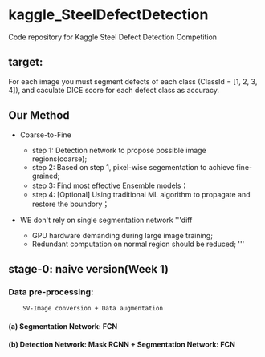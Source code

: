 # kaggle_SteelDefectDetection
Code repository for Kaggle Steel Defect Detection Competition


## target:
For each image you must segment defects of each class (ClassId = [1, 2, 3, 4]), and caculate DICE score for each defect class as accuracy. 

## Our Method 
* Coarse-to-Fine
	* step 1: Detection network to propose possible image regions(coarse);
	* step 2: Based on step 1, pixel-wise segementation to achieve fine-grained;
	* step 3: Find most effective Ensemble models； 
	* step 4: [Optional] Using traditional ML algorithm to propagate and restore the boundory；


* WE don't rely on single segmentation network
	'''diff 
	- GPU hardware demanding during large image training;
	- Redundant computation on normal region should be reduced;
	'''  
	
		 




## stage-0: naive version(Week 1)

###  Data pre-processing:
		SV-Image conversion + Data augmentation 

#### (a) Segmentation Network: FCN

#### (b) Detection Network: Mask RCNN + Segmentation Network: FCN








